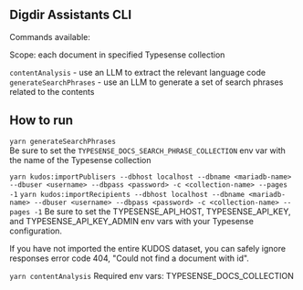 ## Digdir Assistants CLI

Commands available:

Scope: each document in specified Typesense collection

`contentAnalysis` - use an LLM to extract the relevant language code
`generateSearchPhrases` - use an LLM to generate a set of search phrases related to the contents


## How to run

`yarn generateSearchPhrases`  
Be sure to set the `TYPESENSE_DOCS_SEARCH_PHRASE_COLLECTION` env var with the name of the Typesense collection


`yarn kudos:importPublisers --dbhost localhost --dbname <mariadb-name> --dbuser <username> --dbpass <password> -c <collection-name> --pages -1`
`yarn kudos:importRecipients --dbhost localhost --dbname <mariadb-name> --dbuser <username> --dbpass <password> -c <collection-name> --pages -1`
Be sure to set the TYPESENSE_API_HOST, TYPESENSE_API_KEY, and TYPESENSE_API_KEY_ADMIN env vars with your Typesense configuration.

If you have not imported the entire KUDOS dataset, you can safely ignore responses error code 404, "Could not find a document with id".


`yarn contentAnalysis`
Required env vars:
TYPESENSE_DOCS_COLLECTION


